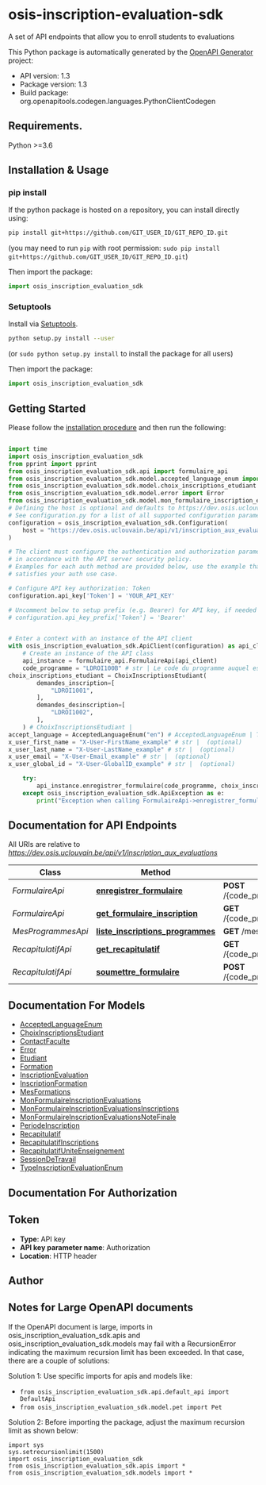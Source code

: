 # osis-inscription-evaluation-sdk
A set of API endpoints that allow you to enroll students to evaluations

This Python package is automatically generated by the [OpenAPI Generator](https://openapi-generator.tech) project:

- API version: 1.3
- Package version: 1.3
- Build package: org.openapitools.codegen.languages.PythonClientCodegen

## Requirements.

Python >=3.6

## Installation & Usage
### pip install

If the python package is hosted on a repository, you can install directly using:

```sh
pip install git+https://github.com/GIT_USER_ID/GIT_REPO_ID.git
```
(you may need to run `pip` with root permission: `sudo pip install git+https://github.com/GIT_USER_ID/GIT_REPO_ID.git`)

Then import the package:
```python
import osis_inscription_evaluation_sdk
```

### Setuptools

Install via [Setuptools](http://pypi.python.org/pypi/setuptools).

```sh
python setup.py install --user
```
(or `sudo python setup.py install` to install the package for all users)

Then import the package:
```python
import osis_inscription_evaluation_sdk
```

## Getting Started

Please follow the [installation procedure](#installation--usage) and then run the following:

```python

import time
import osis_inscription_evaluation_sdk
from pprint import pprint
from osis_inscription_evaluation_sdk.api import formulaire_api
from osis_inscription_evaluation_sdk.model.accepted_language_enum import AcceptedLanguageEnum
from osis_inscription_evaluation_sdk.model.choix_inscriptions_etudiant import ChoixInscriptionsEtudiant
from osis_inscription_evaluation_sdk.model.error import Error
from osis_inscription_evaluation_sdk.model.mon_formulaire_inscription_evaluations import MonFormulaireInscriptionEvaluations
# Defining the host is optional and defaults to https://dev.osis.uclouvain.be/api/v1/inscription_aux_evaluations
# See configuration.py for a list of all supported configuration parameters.
configuration = osis_inscription_evaluation_sdk.Configuration(
    host = "https://dev.osis.uclouvain.be/api/v1/inscription_aux_evaluations"
)

# The client must configure the authentication and authorization parameters
# in accordance with the API server security policy.
# Examples for each auth method are provided below, use the example that
# satisfies your auth use case.

# Configure API key authorization: Token
configuration.api_key['Token'] = 'YOUR_API_KEY'

# Uncomment below to setup prefix (e.g. Bearer) for API key, if needed
# configuration.api_key_prefix['Token'] = 'Bearer'


# Enter a context with an instance of the API client
with osis_inscription_evaluation_sdk.ApiClient(configuration) as api_client:
    # Create an instance of the API class
    api_instance = formulaire_api.FormulaireApi(api_client)
    code_programme = "LDROI100B" # str | Le code du programme auquel est inscrit l'étudiant
choix_inscriptions_etudiant = ChoixInscriptionsEtudiant(
        demandes_inscription=[
            "LDROI1001",
        ],
        demandes_desinscription=[
            "LDROI1002",
        ],
    ) # ChoixInscriptionsEtudiant | 
accept_language = AcceptedLanguageEnum("en") # AcceptedLanguageEnum | The header advertises which languages the client is able to understand, and which locale variant is preferred. (By languages, we mean natural languages, such as English, and not programming languages.)  (optional)
x_user_first_name = "X-User-FirstName_example" # str |  (optional)
x_user_last_name = "X-User-LastName_example" # str |  (optional)
x_user_email = "X-User-Email_example" # str |  (optional)
x_user_global_id = "X-User-GlobalID_example" # str |  (optional)

    try:
        api_instance.enregistrer_formulaire(code_programme, choix_inscriptions_etudiant, accept_language=accept_language, x_user_first_name=x_user_first_name, x_user_last_name=x_user_last_name, x_user_email=x_user_email, x_user_global_id=x_user_global_id)
    except osis_inscription_evaluation_sdk.ApiException as e:
        print("Exception when calling FormulaireApi->enregistrer_formulaire: %s\n" % e)
```

## Documentation for API Endpoints

All URIs are relative to *https://dev.osis.uclouvain.be/api/v1/inscription_aux_evaluations*

Class | Method | HTTP request | Description
------------ | ------------- | ------------- | -------------
*FormulaireApi* | [**enregistrer_formulaire**](docs/FormulaireApi.md#enregistrer_formulaire) | **POST** /{code_programme}/formulaire/ | 
*FormulaireApi* | [**get_formulaire_inscription**](docs/FormulaireApi.md#get_formulaire_inscription) | **GET** /{code_programme}/formulaire/ | 
*MesProgrammesApi* | [**liste_inscriptions_programmes**](docs/MesProgrammesApi.md#liste_inscriptions_programmes) | **GET** /mes_programmes/ | 
*RecapitulatifApi* | [**get_recapitulatif**](docs/RecapitulatifApi.md#get_recapitulatif) | **GET** /{code_programme}/recapitulatif/ | 
*RecapitulatifApi* | [**soumettre_formulaire**](docs/RecapitulatifApi.md#soumettre_formulaire) | **POST** /{code_programme}/recapitulatif/ | 


## Documentation For Models

 - [AcceptedLanguageEnum](docs/AcceptedLanguageEnum.md)
 - [ChoixInscriptionsEtudiant](docs/ChoixInscriptionsEtudiant.md)
 - [ContactFaculte](docs/ContactFaculte.md)
 - [Error](docs/Error.md)
 - [Etudiant](docs/Etudiant.md)
 - [Formation](docs/Formation.md)
 - [InscriptionEvaluation](docs/InscriptionEvaluation.md)
 - [InscriptionFormation](docs/InscriptionFormation.md)
 - [MesFormations](docs/MesFormations.md)
 - [MonFormulaireInscriptionEvaluations](docs/MonFormulaireInscriptionEvaluations.md)
 - [MonFormulaireInscriptionEvaluationsInscriptions](docs/MonFormulaireInscriptionEvaluationsInscriptions.md)
 - [MonFormulaireInscriptionEvaluationsNoteFinale](docs/MonFormulaireInscriptionEvaluationsNoteFinale.md)
 - [PeriodeInscription](docs/PeriodeInscription.md)
 - [Recapitulatif](docs/Recapitulatif.md)
 - [RecapitulatifInscriptions](docs/RecapitulatifInscriptions.md)
 - [RecapitulatifUniteEnseignement](docs/RecapitulatifUniteEnseignement.md)
 - [SessionDeTravail](docs/SessionDeTravail.md)
 - [TypeInscriptionEvaluationEnum](docs/TypeInscriptionEvaluationEnum.md)


## Documentation For Authorization


## Token

- **Type**: API key
- **API key parameter name**: Authorization
- **Location**: HTTP header


## Author




## Notes for Large OpenAPI documents
If the OpenAPI document is large, imports in osis_inscription_evaluation_sdk.apis and osis_inscription_evaluation_sdk.models may fail with a
RecursionError indicating the maximum recursion limit has been exceeded. In that case, there are a couple of solutions:

Solution 1:
Use specific imports for apis and models like:
- `from osis_inscription_evaluation_sdk.api.default_api import DefaultApi`
- `from osis_inscription_evaluation_sdk.model.pet import Pet`

Solution 2:
Before importing the package, adjust the maximum recursion limit as shown below:
```
import sys
sys.setrecursionlimit(1500)
import osis_inscription_evaluation_sdk
from osis_inscription_evaluation_sdk.apis import *
from osis_inscription_evaluation_sdk.models import *
```

